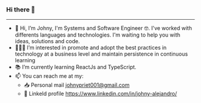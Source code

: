 ### Hi there 👋
* * *
- 👋 Hi, I’m Johny, I'm Systems and Software Engineer 🤓. I've worked with differents languages and technologies. I'm waiting to help you with ideas, solutions and code.
- 🧑🏻‍💼 I’m interested in promote and adopt the best practices in technology at a business level and maintain persistence in continuous learning
- 📚 I’m currently learning ReactJs and TypeScript.
- 📫 You can reach me at my:
  - 📥 Personal mail johnypriet001@gmail.com
  - 🔗 LinkeId profile https://www.linkedin.com/in/johny-alejandro/

<!---
JohnyAle12/JohnyAle12 is a ✨ special ✨ repository because its `README.md` (this file) appears on your GitHub profile.
You can click the Preview link to take a look at your changes.
--->
